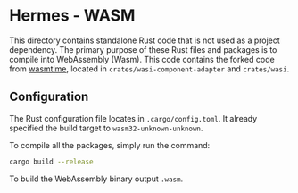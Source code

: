# Hermes - WASM

This directory contains standalone Rust code that is not used as a project dependency.
The primary purpose of these Rust files and packages is to compile into WebAssembly (Wasm).
This code contains the forked code from
[wasmtime](https://github.com/bytecodealliance/wasmtime/tree/main/crates/wasi-preview1-component-adapter),
located in `crates/wasi-component-adapter` and `crates/wasi`.

## Configuration

The Rust configuration file locates in `.cargo/config.toml`.
It already specified the build target to `wasm32-unknown-unknown`.

To compile all the packages, simply run the command:

```bash
cargo build --release
```

To build the WebAssembly binary output `.wasm`.
